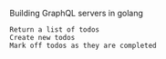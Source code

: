 Building GraphQL servers in golang

```
Return a list of todos
Create new todos
Mark off todos as they are completed
```